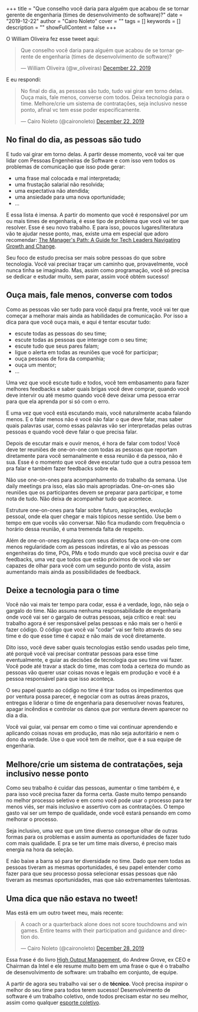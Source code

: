 +++
title = "Que conselho você daria para alguém que acabou de se tornar gerente de engenharia (times de desenvolvimento de software)?"
date = "2019-12-22"
author = "Cairo Noleto"
cover = ""
tags = []
keywords = []
description = ""
showFullContent = false
+++

O William Oliveira fez esse tweet aqui:

<blockquote class="twitter-tweet"><p lang="pt" dir="ltr">Que conselho você daria para alguém que acabou de se tornar gerente de engenharia (times de desenvolvimento de software)?</p>&mdash; William Oliveira (@w_oliveiras) <a href="https://twitter.com/w_oliveiras/status/1208863041334497281?ref_src=twsrc%5Etfw">December 22, 2019</a></blockquote> <script async src="https://platform.twitter.com/widgets.js" charset="utf-8"></script>

E eu respondi:

<blockquote class="twitter-tweet"><p lang="pt" dir="ltr">No final do dia, as pessoas são tudo, tudo vai girar em torno delas. Ouça mais, fale menos, converse com todos. Deixa tecnologia para o time. Melhore/crie um sistema de contratações, seja inclusivo nesse ponto, afinal vc tem esse poder especificamente.</p>&mdash; Cairo Noleto (@caironoleto) <a href="https://twitter.com/caironoleto/status/1208894250647261185?ref_src=twsrc%5Etfw">December 22, 2019</a></blockquote> <script async src="https://platform.twitter.com/widgets.js" charset="utf-8"></script>

## No final do dia, as pessoas são tudo

E tudo vai girar em torno delas. A partir desse momento, você vai ter que lidar com Pessoas Engenheiras de Software e com isso vem todos os problemas de comunicação que isso pode gerar:

- uma frase mal colocada e mal interpretada;
- uma frustação salarial não resolvida;
- uma expectativa não atendida;
- uma ansiedade para uma nova oportunidade;
- ...

E essa lista é imensa. A partir do momento que você é responsável por um ou mais times de engenharia, é esse tipo de problema que você vai ter que resolver. Esse é seu novo trabalho. E para isso, poucos lugares/literatura vão te ajudar nesse ponto, mas, existe uma em especial que adoro recomendar: [The Manager's Path: A Guide for Tech Leaders Navigating Growth and Change](https://www.amazon.com/Managers-Path-Leaders-Navigating-Growth/dp/1491973897).

Seu foco de estudo precisa ser mais sobre pessoas do que sobre tecnologia. Você vai precisar traçar um caminho que, provavelmente, você nunca tinha se imaginado. Mas, assim como programação, você só precisa se dedicar e estudar muito, sem parar, assim você obtém sucesso!

## Ouça mais, fale menos, converse com todos

Como as pessoas vão ser tudo para você daqui pra frente, você vai ter que começar a melhorar mais ainda as habilidades de comunicação. Por isso a dica para que você ouça mais, e aqui é tentar escutar tudo:

- escute todas as pessoas do seu time;
- escute todas as pessoas que interage com o seu time;
- escute tudo que seus pares falam;
- ligue o alerta em todas as reuniões que você for participar;
- ouça pessoas de fora da companhia;
- ouça um mentor;
- ...

Uma vez que você escute tudo e todos, você tem embasamento para fazer melhores feedbacks e saber quais brigas você deve comprar, quando você deve intervir ou até mesmo quando você deve deixar uma pessoa errar para que ela aprenda por si só com o erro.

E uma vez que você está escutando mais, você naturalmente acaba falando menos. E o falar menos não é você não falar o que deve falar, mas saber quais palavras usar, como essas palavras vão ser interpretadas pelas outras pessoas e quando você deve falar o que precisa falar.

Depois de escutar mais e ouvir menos, é hora de falar com todos! Você deve ter reuniões de one-on-one com todas as pessoas que reportam diretamente para você semanalmente e essa reunião é da pessoa, não é sua. Esse é o momento que você deve escutar tudo que a outra pessoa tem pra falar e também fazer feedbacks sobre ela.

Não use one-on-ones para acompanhamento do trabalho da semana. Use daily meetings pra isso, elas são mais apropriadas. One-on-ones são reuniões que os participantes devem se preparar para participar, e tome nota de tudo. Não deixa de acompanhar tudo que acontece.

Estruture one-on-ones para falar sobre futuro, aspirações, evolução pessoal, onde ela quer chegar e mais tópicos nesse sentido. Use bem o tempo em que vocês vão conversar. Não fica mudando com frequência o horário dessa reunião, é uma tremenda falta de respeito.

Além de one-on-ones regulares com seus diretos faça one-on-one com menos regularidade com as pessoas indiretas, e aí vão as pessoas engenheiras do time, POs, PMs e todo mundo que você precisa ouvir e dar feedbacks, uma vez que todos que estão próximos de você vão ser capazes de olhar para você com um segundo ponto de vista, assim aumentando mais ainda as possibilidades de feedback.

## Deixe a tecnologia para o time

Você não vai mais ter tempo para codar, essa é a verdade, logo, não seja o gargalo do time. Não assuma nenhuma responsabilidade de engenharia onde você vai ser o gargalo de outras pessoas, seja crítico e real: seu trabalho agora é ser responsável pelas pessoas e não mais ser o herói e fazer código. O código que você vai "codar" vai ser feito através do seu time e do que esse time é capaz e não mais de você diretamente.

Dito isso, você deve saber quais tecnologias estão sendo usadas pelo time, até porquê você vai precisar contratar pessoas para esse time eventualmente, e guiar as decisões de tecnologia que seu time vai fazer. Você pode até travar a stack do time, mas com toda a certeza do mundo as pessoas vão querer usar coisas novas e legais em produção e você é a pessoa responsável para que isso aconteça.

O seu papel quanto ao código no time é tirar todos os impedimentos que por ventura possa parecer, é negociar com as outras áreas prazos, entregas e liderar o time de engenharia para desenvolver novas features, apagar incêndios e controlar os danos que por ventura devem aparecer no dia a dia.

Você vai guiar, vai pensar em como o time vai continuar aprendendo e aplicando coisas novas em produção, mas não seja autoritário e nem o dono da verdade. Use o que você tem de melhor, que é a sua equipe de engenharia.

## Melhore/crie um sistema de contratações, seja inclusivo nesse ponto

Como seu trabalho é cuidar das pessoas, aumentar o time também é, e para isso você precisa fazer da forma certa. Gaste muito tempo pensando no melhor processo seletivo e em como você pode usar o processo para ter menos viés, ser mais inclusivo e assertivo com as contratações. O tempo gasto vai ser um tempo de qualidade, onde você estará pensando em como melhorar o processo.

Seja inclusivo, uma vez que um time diverso consegue olhar de outras formas para os problemas e assim aumenta as oportunidades de fazer tudo com mais qualidade. E pra se ter um time mais diverso, é preciso mais energia na hora da seleção.

E não baixe a barra só para ter diversidade no time. Dado que nem todas as pessoas tiveram as mesmas oportunidades, é seu papel entender como fazer para que seu processo possa selecionar essas pessoas que não tiveram as mesmas oportunidades, mas que são extremamentes talentosas.

## Uma dica que não estava no tweet!

Mas está em um outro tweet meu, mais recente:

<blockquote class="twitter-tweet"><p lang="en" dir="ltr">A coach or a quarterback alone does not score touchdowns and win games. Entire teams with their participation and guidance and direction do.</p>&mdash; Cairo Noleto (@caironoleto) <a href="https://twitter.com/caironoleto/status/1211000805882519552?ref_src=twsrc%5Etfw">December 28, 2019</a></blockquote> <script async src="https://platform.twitter.com/widgets.js" charset="utf-8"></script>

Essa frase é do livro [High Output Management](https://www.amazon.com.br/Output-Management-English-Andrew-Grove-ebook/dp/B015VACHOK/ref=asc_df_B015VACHOK/?tag=googleshopp00-20&linkCode=df0&hvadid=379725685153&hvpos=1o2&hvnetw=g&hvrand=16566403399515502424&hvpone=&hvptwo=&hvqmt=&hvdev=c&hvdvcmdl=&hvlocint=&hvlocphy=1001629&hvtargid=pla-1004441367512&psc=1), do Andrew Grove, ex CEO e Chairman da Intel e ele resume muito bem em uma frase o que é o trabalho de desenvolvimento de software: um trabalho em conjunto, de equipe.

A partir de agora seu trabalho vai ser o de **técnico**. Você precisa _inspirar_ o melhor do seu time para todos terem sucesso! Desenvolvimento de software é um trabalho coletivo, onde todos precisam estar no seu melhor, assim como qualquer [esporte coletivo](https://www.linkedin.com/pulse/desenvolvimento-de-software-%C3%A9-um-esporte-coletivo-jo%C3%A3o-daniel-duarte/).
